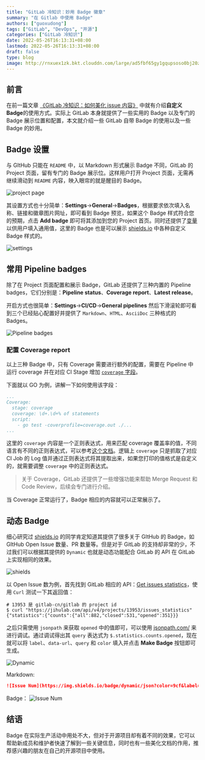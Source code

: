 ```yaml
---
title: "GitLab 冷知识：妙用 Badge 徽章"
summary: "在 Gitlab 中使用 Badge"
authors: ["guoxudong"]
tags: ["GitLab", "DevOps", "开源"]
categories: ["GitLab 冷知识"]
date: 2022-05-26T16:13:31+08:00
lastmod: 2022-05-26T16:13:31+08:00
draft: false
type: blog
image: http://rnxuex1zk.bkt.clouddn.com/large/ad5fbf65gy1gqupsoso0bj20zk0f4q3w.jpg
---
```

## 前言
<!-- markdown-link-check-disable -->
在前一篇文章 [《GitLab 冷知识：如何美化 issue 内容》](../gitlab-beautify-issue/#自定义-badge) 中就有介绍**自定义 Badge**的使用方式。实际上 GitLab 本身就提供了一些实用的 Badge 以及专门的 Badge 展示位置和配置，本文就介绍一些 GitLab 自带 Badge 的使用以及一些 Badge 的妙用。

## Badge 设置

与 GItHub 只能在 `README` 中，以 Markdown 形式展示 Badge 不同，GitLab 的 Project 页面，留有专门的 Badge 展示位。这样用户打开 Project 页面，无需再继续滑动到 `README` 内容，映入眼帘的就是醒目的 Badge。

![project page](http://rnxuex1zk.bkt.clouddn.com/large/ad5fbf65gy1h2lwgsf9tgj20ye0hcgow.jpg)

其设置方式也十分简单：**Settings**->**General**->**Badges**，根据要求依次填入名称、链接和徽章图片网址，即可看到 Badge 预览，如果这个 Badge 样式符合您的预期，点击 **Add badge** 即可将其添加到您的 Project 首页。同时还提供了[变量](https://jihulab.com/help/user/project/badges)以供用户填入通用值，这里的 Badge 也是可以展示 [shields.io](https://shields.io/) 中各种自定义 Badge 样式的。

![settings](http://rnxuex1zk.bkt.clouddn.com/large/ad5fbf65gy1h2lwlcpxq2j21ie0tkjy0.jpg)

## 常用 Pipeline badges

除了在 Project 页面配置和展示 Badge，GitLab 还提供了三种内置的 Pipeline badges，它们分别是：**Pipeline status**、**Coverage report**、**Latest release**。

开启方式也很简单：**Settings**->**CI/CD**->**General pipelines** 然后下滑滚轮即可看到三个已经贴心配置好并提供了 `Markdown`、`HTML`、`AsciiDoc` 三种格式的 Badges。

![Pipeline badges](http://rnxuex1zk.bkt.clouddn.com/large/ad5fbf65gy1h2lwv97udwj226u18wkit.jpg)

### 配置 Coverage report

以上三种 Badge 中，只有 Coverage 需要进行额外的配置，需要在 Pipeline 中运行 coverage 并在对应 CI Stage 增加 [`coverage` 字段](https://docs.gitlab.cn/ee/ci/yaml/index.html#coverage)。

下面就以 GO 为例，讲解一下如何使用该字段：

```yaml
...
Coverage:
  stage: coverage
  coverage: \d+.\d+% of statements
  script:
    - go test -coverprofile=coverage.out ./...
...
```

这里的 `coverage` 内容是一个正则表达式，用来匹配 coverage 覆盖率的值，不同语言有不同的正则表达式，可以参考[这个文档](https://docs.gitlab.cn/jh/ci/pipelines/settings.html#%E6%B5%8B%E8%AF%95%E8%A6%86%E7%9B%96%E7%8E%87%E7%A4%BA%E4%BE%8B)。逻辑上 `coverage` 只是抓取了对应 CI Job 的 Log 值并通过正则表达式将其提取出来，如果您打印的值格式是自定义的，就需要调整 `coverage` 中的正则表达式。

> 关于 Coverage，GitLab 还提供了一些增强功能来帮助 Merge Request 和 Code Review，后续会专门进行介绍。

当 Coverage 正常运行了，Badge 相应的内容就可以正常展示了。

## 动态 Badge

细心研究过 [shields.io](https://shields.io/) 的同学肯定知道其提供了很多关于 GItHub 的 Badge，如 GItHub Open Issue 数量、PR 数量等。但是对于 GitLab 的支持却非常的少，不过我们可以根据其提供的 `Dynamic` 也就是动态功能配合 GitLab 的 API 在 GitLab 上实现相同的效果。

![shields](http://rnxuex1zk.bkt.clouddn.com/large/ad5fbf65gy1h2lxqsbyg0j21rk0aidp0.jpg)

以 Open Issue 数为例，首先找到 GitLab 相应的 API：[Get issues statistics](https://docs.gitlab.com/ee/api/issues_statistics.html)，使用 `Curl` 测试一下其返回值：

```shell
# 13953 是 gitlab-cn/gitlab 的 project id
$ curl "https://jihulab.com/api/v4/projects/13953/issues_statistics"
{"statistics":{"counts":{"all":882,"closed":531,"opened":351}}}
```

之后只需使用 `jsonpath` 来获取 `opened` 中的值即可，可以使用 [jsonpath.com/](https://jsonpath.com/) 来进行调试。通过调试得出其 `query` 表达式为 `$.statistics.counts.opened`，现在就可以将  `label`、`data-url`、`query` 和 `color` 填入并点击 **Make Badge** 按钮即可生成。

![Dynamic](http://rnxuex1zk.bkt.clouddn.com/large/ad5fbf65gy1h2lxmyt6m0j21r40b6481.jpg)

Markdown:
```markdown
![Issue Num](https://img.shields.io/badge/dynamic/json?color=9cf&label=issues&query=%24.statistics.counts.opened&suffix=%20opened&url=https%3A%2F%2Fjihulab.com%2Fapi%2Fv4%2Fprojects%2F13953%2Fissues_statistics)
```
Badge：
![Issue Num](https://img.shields.io/badge/dynamic/json?color=9cf&label=issues&query=%24.statistics.counts.opened&suffix=%20opened&url=https%3A%2F%2Fjihulab.com%2Fapi%2Fv4%2Fprojects%2F13953%2Fissues_statistics)

## 结语

Badge 在实际生产活动中用处不大，但对于开源项目却有着不同的效果，它可以帮助新成员和维护者快速了解到一些关键信息，同时也有一些美化文档的作用，推荐感兴趣的朋友在自己的开源项目中使用。
<!-- markdown-link-check-enable -->

